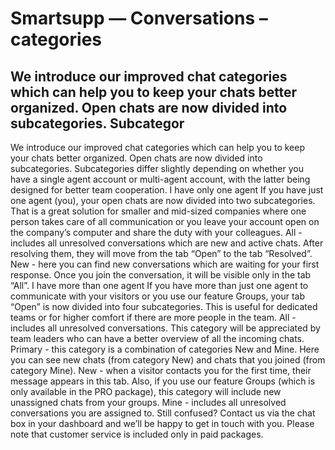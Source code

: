 # Smartsupp — Conversations – categories
## We introduce our improved chat categories which can help you to keep your chats better organized. Open chats are now divided into subcategories. Subcategor
We introduce our improved chat categories which can help you to keep your chats better organized. Open chats are now divided into subcategories. Subcategories differ slightly depending on whether you have a single agent account or multi-agent account, with the latter being designed for better team cooperation.
I have only one agent
If you have just one agent (you), your open chats are now divided into two subcategories. That is a great solution for smaller and mid-sized companies where one person takes care of all communication or you leave your account open on the company’s computer and share the duty with your colleagues.
All - includes all unresolved conversations which are new and active chats. After resolving them, they will move from the tab “Open” to the tab “Resolved”.
New - here you can find new conversations which are waiting for your first response. Once you join the conversation, it will be visible only in the tab “All”.
I have more than one agent
If you have more than just one agent to communicate with your visitors or you use our feature Groups, your tab “Open” is now divided into four subcategories. This is useful for dedicated teams or for higher comfort if there are more people in the team.
All - includes all unresolved conversations. This category will be appreciated by team leaders who can have a better overview of all the incoming chats.
Primary - this category is a combination of categories New and Mine. Here you can see new chats (from category New) and chats that you joined (from category Mine).
New - when a visitor contacts you for the first time, their message appears in this tab. Also, if you use our feature Groups (which is only available in the PRO package), this category will include new unassigned chats from your groups.
Mine - includes all unresolved conversations you are assigned to.
Still confused? Contact us via the chat box in your dashboard and we’ll be happy to get in touch with you. Please note that customer service is included only in paid packages.

